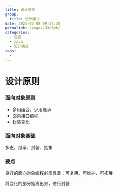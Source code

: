 ```yaml
---
title: 设计原则
group: 
  title: 设计模式
date: 2021-02-08 09:57:38
permalink: /pages/33c9eb/
categories: 
  - 语言
  - java
  - 设计模式
tags: 
  - 
---
```


# 设计原则

### 面向对象原则

- 多用组合，少用继承
- 面向接口编程
- 封装变化

### 面向对象基础

多态，继承、封装、抽象

### 要点

良好的面向对象编程必须具备：可复用、可维护、可拓展

将变化的部分抽离出来，进行封装

